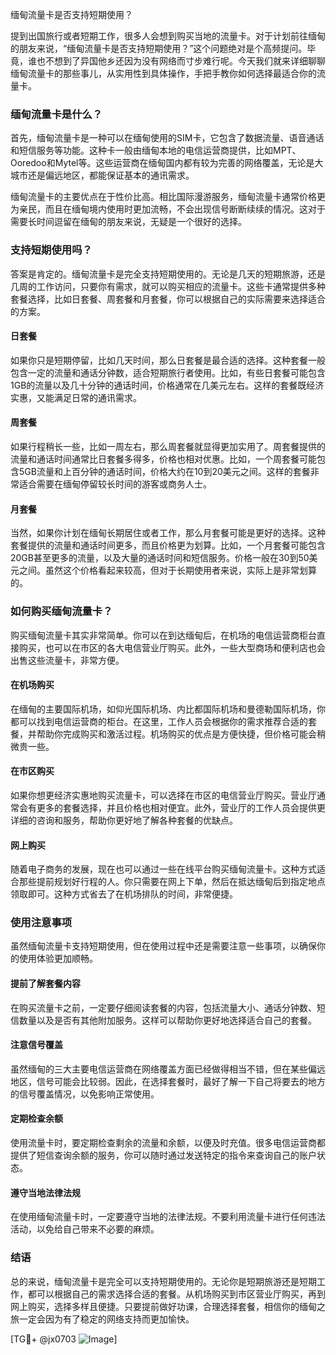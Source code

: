 缅甸流量卡是否支持短期使用？

提到出国旅行或者短期工作，很多人会想到购买当地的流量卡。对于计划前往缅甸的朋友来说，“缅甸流量卡是否支持短期使用？”这个问题绝对是个高频提问。毕竟，谁也不想到了异国他乡还因为没有网络而寸步难行呢。今天我们就来详细聊聊缅甸流量卡的那些事儿，从实用性到具体操作，手把手教你如何选择最适合你的流量卡。

### 缅甸流量卡是什么？

首先，缅甸流量卡是一种可以在缅甸使用的SIM卡，它包含了数据流量、语音通话和短信服务等功能。这种卡一般由缅甸本地的电信运营商提供，比如MPT、Ooredoo和Mytel等。这些运营商在缅甸国内都有较为完善的网络覆盖，无论是大城市还是偏远地区，都能保证基本的通讯需求。

缅甸流量卡的主要优点在于性价比高。相比国际漫游服务，缅甸流量卡通常价格更为亲民，而且在缅甸境内使用时更加流畅，不会出现信号断断续续的情况。这对于需要长时间逗留在缅甸的朋友来说，无疑是一个很好的选择。

### 支持短期使用吗？

答案是肯定的。缅甸流量卡是完全支持短期使用的。无论是几天的短期旅游，还是几周的工作访问，只要你有需求，就可以购买相应的流量卡。这些卡通常提供多种套餐选择，比如日套餐、周套餐和月套餐，你可以根据自己的实际需要来选择适合的方案。

#### 日套餐

如果你只是短期停留，比如几天时间，那么日套餐是最合适的选择。这种套餐一般包含一定的流量和通话分钟数，适合短期旅行者使用。比如，有些日套餐可能包含1GB的流量以及几十分钟的通话时间，价格通常在几美元左右。这样的套餐既经济实惠，又能满足日常的通讯需求。

#### 周套餐

如果行程稍长一些，比如一周左右，那么周套餐就显得更加实用了。周套餐提供的流量和通话时间通常比日套餐多得多，价格也相对优惠。比如，一个周套餐可能包含5GB流量和上百分钟的通话时间，价格大约在10到20美元之间。这样的套餐非常适合需要在缅甸停留较长时间的游客或商务人士。

#### 月套餐

当然，如果你计划在缅甸长期居住或者工作，那么月套餐可能是更好的选择。这种套餐提供的流量和通话时间更多，而且价格更为划算。比如，一个月套餐可能包含20GB甚至更多的流量，以及大量的通话时间和短信服务。价格一般在30到50美元之间。虽然这个价格看起来较高，但对于长期使用者来说，实际上是非常划算的。

### 如何购买缅甸流量卡？

购买缅甸流量卡其实非常简单。你可以在到达缅甸后，在机场的电信运营商柜台直接购买，也可以在市区的各大电信营业厅购买。此外，一些大型商场和便利店也会出售这些流量卡，非常方便。

#### 在机场购买

在缅甸的主要国际机场，如仰光国际机场、内比都国际机场和曼德勒国际机场，你都可以找到电信运营商的柜台。在这里，工作人员会根据你的需求推荐合适的套餐，并帮助你完成购买和激活过程。机场购买的优点是方便快捷，但价格可能会稍微贵一些。

#### 在市区购买

如果你想更经济实惠地购买流量卡，可以选择在市区的电信营业厅购买。营业厅通常会有更多的套餐选择，并且价格也相对便宜。此外，营业厅的工作人员会提供更详细的咨询和服务，帮助你更好地了解各种套餐的优缺点。

#### 网上购买

随着电子商务的发展，现在也可以通过一些在线平台购买缅甸流量卡。这种方式适合那些提前规划好行程的人。你只需要在网上下单，然后在抵达缅甸后到指定地点领取即可。这种方式省去了在机场排队的时间，非常便捷。

### 使用注意事项

虽然缅甸流量卡支持短期使用，但在使用过程中还是需要注意一些事项，以确保你的使用体验更加顺畅。

#### 提前了解套餐内容

在购买流量卡之前，一定要仔细阅读套餐的内容，包括流量大小、通话分钟数、短信数量以及是否有其他附加服务。这样可以帮助你更好地选择适合自己的套餐。

#### 注意信号覆盖

虽然缅甸的三大主要电信运营商在网络覆盖方面已经做得相当不错，但在某些偏远地区，信号可能会比较弱。因此，在选择套餐时，最好了解一下自己将要去的地方的信号覆盖情况，以免影响正常使用。

#### 定期检查余额

使用流量卡时，要定期检查剩余的流量和余额，以便及时充值。很多电信运营商都提供了短信查询余额的服务，你可以随时通过发送特定的指令来查询自己的账户状态。

#### 遵守当地法律法规

在使用缅甸流量卡时，一定要遵守当地的法律法规。不要利用流量卡进行任何违法活动，以免给自己带来不必要的麻烦。

### 结语

总的来说，缅甸流量卡是完全可以支持短期使用的。无论你是短期旅游还是短期工作，都可以根据自己的需求选择合适的套餐。从机场购买到市区营业厅购买，再到网上购买，选择多样且便捷。只要提前做好功课，合理选择套餐，相信你的缅甸之旅一定会因为有了稳定的网络支持而更加愉快。

[TG💪+ @jx0703 ![Image](https://github.com/user-attachments/assets/dbca1d08-cadb-493c-b0ec-ad6f7a83f270)]